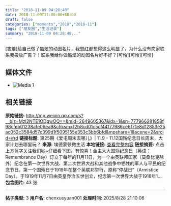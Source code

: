 ```yaml
---
title: "2018-11-09 04:28:48"
date: 2018-11-09T11:00:00+08:00
draft: false
categories: ["moments","2018","2018-11"]
tags: ["朋友圈","生活记录"]
summary: "2018-11-09 04:28:48..."
---
```


[害羞]给自己做了酷炫的动图名片，我想红都想得这么明显了，为什么没有商家联系我投放广告？！联系我给你做酷炫的动图名片好不好？[可怜][可怜][可怜]

## 媒体文件

- ![Media 1](/Moments/photos/2018-11-09/201811090428480.jpg)

## 相关链接

**原始链接:** http://mp.weixin.qq.com/s?__biz=MzI2NTE1ODgwOQ==&mid=2649605367&idx=1&sn=777966281858f98cfeb01238a1e06ea9&chksm=f2b8cd01c5cf44177986ce6f71e8d12853e25ac052c3584d57c399d1f5095155e353c3bb6bfd&mpshare=1&scene=2&srcid=#rd
**链接标题:** 第25期《爱屯周末去哪儿》| 11.9 - 11.12国殇纪念日长周末，大家计划去哪里玩？
**来源:** 埃德蒙顿微生活
**本地链接:** [查看完整内容](/link_content/2018/11/2018-11-09-1/link_content/)
**链接摘要:** 点击上方蓝字关注我们哟~仔细看下图，有惊喜！金主大大国殇纪念日（英语：Remembrance Day）订立于每年的11月11日，为一个由英联邦国家（莫桑比克除外）纪念在第一次世界大战、第二次世界大战和其他战争中牺牲的军人与平民的纪念节日。第一个国殇日于1919年在整个英联邦举行，原称“停战日”（Armistice Day），于1919年11月7日由英皇乔治五世创立，纪念第一次世界大战于1918年1...
**包含图片:** 43 张

---

**帖子类型:** 3
**用户名:** chenxueyuan001
**处理时间:** 2025/8/28 21:10:06